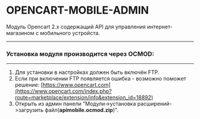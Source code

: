 OPENCART-MOBILE-ADMIN 
=====================
Модуль Opencart 2.x содержащий API для управления интернет-магазином с мобильного устройста.  
***

###  Установка модуля производится через OCMOD:
***
1. Для установки в настройках должен быть включён FTP.
2. Если при включении FTP появляется ошибка - возможно поможет решение: [https://www.opencart.com](https://www.opencart.com/index.php?route=marketplace/extension/info&extension_id=18892)
3. Открыть из админ панели "Модули->установка расширений->загрузить файл(**apimobile.ocmod.zip**)".